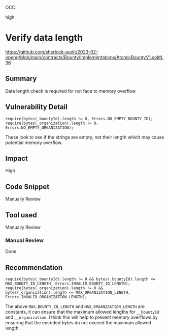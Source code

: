 OCC

high

# Verify data length

https://github.com/sherlock-audit/2023-02-openq/blob/main/contracts/Bounty/Implementations/AtomicBountyV1.sol#L36

## Summary
 Data length check is required for not face to memory overflow  

## Vulnerability Detail
```solidity
require(bytes(_bountyId).length != 0, Errors.NO_EMPTY_BOUNTY_ID);
require(bytes(_organization).length != 0, Errors.NO_EMPTY_ORGANIZATION);
```
These look to see if the strings are empty, not their length which may cause potential memory overflow.

## Impact
 High

## Code Snippet
 Manually Review

## Tool used
Manually Review

### Manual Review
 Done

## Recommendation

```solidity
require(bytes(_bountyId).length != 0 && bytes(_bountyId).length <= MAX_BOUNTY_ID_LENGTH, Errors.INVALID_BOUNTY_ID_LENGTH);
require(bytes(_organization).length != 0 && bytes(_organization).length <= MAX_ORGANIZATION_LENGTH, Errors.INVALID_ORGANIZATION_LENGTH);
```
The above  `MAX_BOUNTY_ID_LENGTH` and `MAX_ORGANIZATION_LENGTH` are constants, 
it can ensure that the maximum allowed lengths for `__bountyId` and `__organization`. I think this will help to prevent memory overflows by ensuring that the encoded bytes do not exceed the maximum allowed length.
